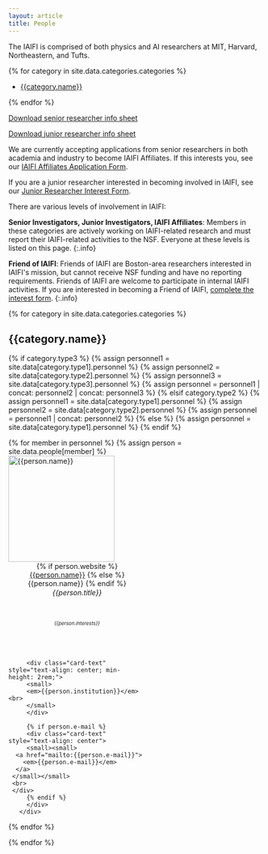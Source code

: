 ```yaml
---
layout: article
title: People
---
```



The IAIFI is comprised of both physics and AI researchers at MIT, Harvard, Northeastern, and Tufts.

{% for category in site.data.categories.categories  %}

  * [{{category.name}}](#{{category.anchor}})

{% endfor %}

[Download senior researcher info sheet](images/IAIFI_Senior-Info_2022.pdf)

[Download junior researcher info sheet](images/IAIFI_Junior-Info_2022.pdf) 

We are currently accepting applications from senior researchers in both academia and industry to become IAIFI Affiliates.  If this interests you, see our [IAIFI Affiliates Application Form](https://app.smartsheet.com/b/form/b73212d8895c4436a947b2dfdd999da3).

If you are a junior researcher interested in becoming involved in IAIFI, see our [Junior Researcher Interest Form](https://app.smartsheet.com/b/form/3351b081785743ceac66a7294546b558).

There are various levels of involvement in IAIFI: 

**Senior Investigators, Junior Investigators, IAIFI Affiliates**:  Members in these categories are actively working on IAIFI-related research and must report their IAIFI-related activities to the NSF. Everyone at these levels is listed on this page.
{:.info}

**Friend of IAIFI**:  Friends of IAIFI are Boston-area researchers interested in IAIFI's mission, but cannot receive NSF funding and have no reporting requirements. Friends of IAIFI are welcome to participate in internal IAIFI activities. If you are interested in becoming a Friend of IAIFI, [complete the interest form](https://app.smartsheet.com/b/form/3cff913c564141249c4292ad8c435774).
{:.info}

{% for category in site.data.categories.categories  %}

## {{category.name}}

{% if category.type3 %}
{% assign personnel1 = site.data[category.type1].personnel %}
{% assign personnel2 = site.data[category.type2].personnel %}
{% assign personnel3 = site.data[category.type3].personnel %}
{% assign personnel = personnel1 | concat: personnel2 | concat: personnel3 %}
{% elsif category.type2 %}
{% assign personnel1 = site.data[category.type1].personnel %}
{% assign personnel2 = site.data[category.type2].personnel %}
{% assign personnel = personnel1 | concat: personnel2 %}
{% else %}
{% assign personnel = site.data[category.type1].personnel %}
{% endif %}

<div class="card-columns">
  <!--<div class="row">-->
  {% for member in personnel  %}
     {% assign person = site.data.people[member] %}
     <div class="card" style="width: 17rem; height: 27rem; justify-content: center;">
         <img class="my-card-img-top" src="{{person.photo}}" alt="{{person.name}}" height="210rem" style="object-fit: cover;">
         <div class="card-body d-flex flex-column">
         <div class="card-text" style="text-align: center; min-height: 2rem;">
         {% if person.website %}
         <a href="{{person.website}}">{{person.name}}</a>
         {% else %}
         {{person.name}}
         {% endif %}
         </div>
         <div class="card-text" style="text-align: center; min-height: 4rem; line-height: 140%">
         <em> {{person.title}} </em> <br>
         </div>
         <div class="card-text" style="text-align: center; min-height: 4rem; line-height: 100%">
         <small>
   <small>
         <em> {{person.interests}} </em> <br>
         </small>
         </small>
         </div>

         <div class="card-text" style="text-align: center; min-height: 2rem;">
         <small>
         <em>{{person.institution}}</em><br>
         </small>
         </div>

         {% if person.e-mail %}
         <div class="card-text" style="text-align: center">
         <small><small>
      <a href="mailto:{{person.e-mail}}">
        <em>{{person.e-mail}}</em>
      </a>
     </small></small>
     <br>
     </div>
         {% endif %}
         </div>
       </div>
  {% endfor %}
  <!--
  </div>
<br> -->
</div>

{% endfor %}
